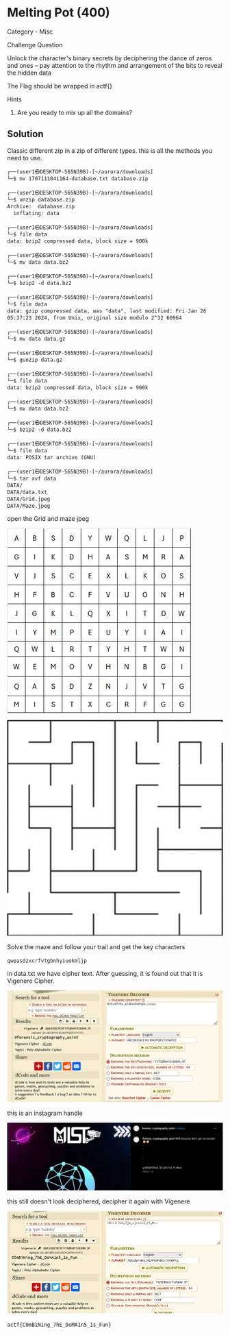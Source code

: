 # Melting Pot (400)

Category - Misc

Challenge Question

Unlock the character's binary secrets by deciphering the dance of zeros and ones – pay attention to the rhythm and arrangement of the bits to reveal the hidden data

The Flag should be wrapped in actf{}

Hints
1) Are you ready to mix up all the domains?

## Solution

Classic different zip in a zip of different types. this is all the methods you need to use.

```
┌──(user1㉿DESKTOP-565N39B)-[~/aurora/downloads]
└─$ mv 1707111041164-database.txt database.zip

┌──(user1㉿DESKTOP-565N39B)-[~/aurora/downloads]
└─$ unzip database.zip
Archive:  database.zip
  inflating: data

┌──(user1㉿DESKTOP-565N39B)-[~/aurora/downloads]
└─$ file data
data: bzip2 compressed data, block size = 900k

┌──(user1㉿DESKTOP-565N39B)-[~/aurora/downloads]
└─$ mv data data.bz2

┌──(user1㉿DESKTOP-565N39B)-[~/aurora/downloads]
└─$ bzip2 -d data.bz2

┌──(user1㉿DESKTOP-565N39B)-[~/aurora/downloads]
└─$ file data
data: gzip compressed data, was "data", last modified: Fri Jan 26 05:37:23 2024, from Unix, original size modulo 2^32 60964

┌──(user1㉿DESKTOP-565N39B)-[~/aurora/downloads]
└─$ mv data data.gz

┌──(user1㉿DESKTOP-565N39B)-[~/aurora/downloads]
└─$ gunzip data.gz

┌──(user1㉿DESKTOP-565N39B)-[~/aurora/downloads]
└─$ file data
data: bzip2 compressed data, block size = 900k

┌──(user1㉿DESKTOP-565N39B)-[~/aurora/downloads]
└─$ mv data data.bz2

┌──(user1㉿DESKTOP-565N39B)-[~/aurora/downloads]
└─$ bzip2 -d data.bz2

┌──(user1㉿DESKTOP-565N39B)-[~/aurora/downloads]
└─$ file data
data: POSIX tar archive (GNU)

┌──(user1㉿DESKTOP-565N39B)-[~/aurora/downloads]
└─$ tar xvf data
DATA/
DATA/data.txt
DATA/Grid.jpeg
DATA/Maze.jpeg
```

open the Grid and maze jpeg

![grid](Grid.jpeg)

![maze](Maze.jpeg)

Solve the maze and follow your trail and get the key characters

`qweasdzxcrfvtgbnhyiuokmljp`

in data.txt we have cipher text. After guessing, it is found out that it is Vigenere Cipher.

![alt text](image.png)

this is an instagram handle

![alt text](image-1.png)

this still doesn't look deciphered, decipher it again with Vigenere

![alt text](image-2.png)

`actf{C0mBiNing_7hE_DoMA1n5_1s_Fun}`